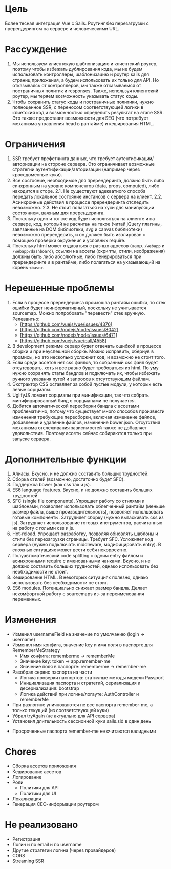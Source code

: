 # Цель

Более тесная интеграция Vue с Sails. Роутинг без перезагрузки с пререндерингом
на сервере и человеческими URL.

# Рассуждение

1. Мы используем клиентскую шаблонизацию и клиентский роутер,
   поэтому чтобы избежать дублирования кода, мы не будем использовать
   контроллеры, шаблонизацию и роутер sails для страниц приложения,
   а будем использовать их только для API. Но отказываясь от контроллеров,
   мы также отказываемся от постраничных политик и responses. Также,
   используя клиентский роутер, мы теряем возможность указывать статус коды.
2. Чтобы сохранить статус коды и постраничные политики, нужно полноценное SSR,
   с переносом соответствующей логики в клиетский код и возможностью определить
   результат на этапе SSR. Это также предоставит возможности для SEO
   (что потребует механизма управления head в рантайме) и кеширования HTML.

# Ограничения

1. SSR требует префетчинга данных, что требует аутентификации/авторизации
   на стороне сервера. Это ограничивает возможные стратегии
   аутентификации/авторизации (например через кроссдоменные куки).
2. Все состояние, необходимое для пререндеринга, должно быть либо синхронным
   на уровне компонентов (data, props, computed), либо находится в сторе.
   2.1. Не существуют адекватного способа передать локальное состояние
        инстансов с сервера на клиент.
   2.2. Асинхронные действия в процессе пререндеринга отследить невозможно.
   2.3. Не стоит полагаться на хуки для манипуляции состоянием, важным
       для пререндеринга.
3. Поскольку один и тот же код будет исполняться на клиенте и на сервере,
   код, который не расчитан на такое (читай jQuery плагины, завязанные на DOM
   библиотеки, svg и canvas библиотеки) невозможно пререндерить,
   и он должен быть изолирован с помощью проверки окружения и условных require.
4. Поскольку html может отдаваться с разных адресов (напр. `/webapp` и
   `/webapp/dashboard`), ссылки на ассеты (скрипты, стили, изображения) должны
   быть либо абсолютные, либо генерироваться при пререндеринге и в рантайме,
   либо полагаться на указывающий на корень `<base>`.

# Нерешенные проблемы

1. Если в процессе пререндеринга произошла рантайм ошибка, то стек ошибки
   будет неинформативный, поскольку не учитывается sourcemap. Можно попробовать
   "перевести" стек вручную. Релевантно:
   - [https://github.com/vuejs/vue/issues/4376]
   - [https://github.com/nodejs/node/issues/8042]
   - [https://github.com/nodejs/node/issues/6471]
   - [https://github.com/vuejs/vue/pull/4558]
2. В development режиме сервер будет отвечать ошибкой в процессе сборки и
   при неуспешной сборке. Можно исправить, обернув в промисы, но это несколько
   усложнит код, и возможно не стоит того.
3. Если среди ассетов нет css файлов, то собранный css файл будет отсутсвовать,
   хоть и все равно будет требоваться из html. По уму нужно сохранять статы
   бандлов и подключать их, чтобы избежать ручного указания путей и запросов
   к отсутствующим файлам.
4. Экстрактор CSS оставляет за собой пустые модули, у которых есть левые
   сорцмапы.
5. UglifyJS ломает сорцмапы при минификации, так что собрать минифицированный
   билд с сорцмапами не получается.
6. Добится автоматической пересборки бандла с ассетами проблематично, потому
   что существует много способов произвести изменения требующие пересборки,
   включая изменение файлов, добавление и удаление файлов, изменение bower.json.
   Отсутствия механизма отслеживания зависимостей также не добавляет
   удовольствия. Поэтому ассеты сейчас собираются только при запуске сервера.

# Дополнительные функции

1. Алиасы. Вкусно, и не должно составить больших трудностей.
2. Сборка стилей (возможно, достаточно будет SFC).
3. Поддержка bower (как css так и js).
4. ES6 language features. Вкусно, и не должно составить больших трудностей.
5. SFC (single file components). Упрощает работу со стилями и шаблонами,
   позволяет использовать облегченный рантайм (меньше размер файла,
   выше производительность), позволяет использовать готовые компоненты.
   Затрудняет сборку (нужно вытаскивать css из js). Затрудняет использование
   готовых инструментов, расчитанных на работу с голыми css и js.
6. Hot-reload. Упрощает разработку, позволяя обновлять шаблоны и стили
   без перезагрузки страницы. Требует SFC. Усложняет код сервера (нужно
   подключать middleware, модифицировать entry). В сложных ситуациях может
   вести себя некорректно.
7. Полуавтоматический code splitting с одним entry файлом и асинхронными
   require с именованными чанками. Вкусно, и не должно составить больших
   трудностей, однако использовать без необходимости не стоит.
8. Кеширование HTML. В некоторых ситуациях полезно, однако использовать
   без необходимости не стоит.
9. ES6 modules. Потенциально снижает размер бандла. Делает некомфортной работу
   с sourcemaps из-за переименования переменных.

# Изменения

+ Изменил usernameField на значение по умолчанию (login -> username)
+ Изменил имя конфига, значение key и имя поля в паспорте для RememberMeStrategy
  + Имя конфига: rememberme -> rememberMe
  + Значение key: token -> app.remember-me
  + Значение поля в паспорте: rememberme -> remember-me
+ Разобрал сервис паспорта на части
  + Логика проверки паспортов: статичные методы модели Passport
  + Инициализация паспорта и стратегий, сериализация и десериализация: bootstrap
  + Логика действий при логине/логауте: AuthController и rememberMe
+ При разлогине уничножаются не все паспорта remember-me, а только текущий (из соответствующей куки)
+ Убрал tryAgain (не актуально для API сервера)
+ Установил длительность сессионной куки sails.sid в один день
- Просроченные паспорта remember-me не считаются валидными

# Chores

- Сборка ассетов приложения
- Кеширование ассетов
- Логирование
- Роли
  - Политики для API
  - Политики для UI
- Локализация
- Генерация СЕО-информации роутером

# Не реализовано

- Регистрация
- Логин и по email и по username
- Другие стратегии логина (через провайдеров)
- CORS
- Streaming SSR
